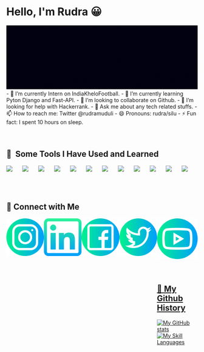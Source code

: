
<h1><b>Hello, I'm Rudra &#128512;</b></h1>

<img src="https://raw.githubusercontent.com/iamrudra-narayan/iamrudra-narayan/main/Rudra%20Banner%20(1).gif"/>
- 🔭 I’m currently Intern on IndiaKheloFootball.
- 🌱 I’m currently learning Pyton Django and Fast-API.
- 👯 I’m looking to collaborate on Github.
- 🤔 I’m looking for help with Hackerrank.
- 💬 Ask me about any tech related stuffs.
- 📫 How to reach me: Twitter @rudramuduli
- 😄 Pronouns: rudra/silu
- ⚡ Fun fact: I spent 10 hours on sleep.
<br><br><br>

<h2> 🚀 &nbsp;Some Tools I Have Used and Learned</h2>
<div style="display:flex;flex-direction:row;">
<img src="https://skills.thijs.gg/icons?i=py" style="width:7vh;">
<img src="https://skills.thijs.gg/icons?i=django" style="width:7vh;">
<img src="https://skills.thijs.gg/icons?i=flask" style="width:7vh;">
<img src="https://skills.thijs.gg/icons?i=fastapi" style="width:7vh;">
<img src="https://skills.thijs.gg/icons?i=html" style="width:7vh;">
<img src="https://skills.thijs.gg/icons?i=css" style="width:7vh;">
<img src="https://skills.thijs.gg/icons?i=js" style="width:7vh;">
<img src="https://skills.thijs.gg/icons?i=mysql" style="width:7vh;">
<img src="https://skills.thijs.gg/icons?i=git" style="width:7vh;">
<img src="https://skills.thijs.gg/icons?i=c" style="width:7vh;">
<img src="https://skills.thijs.gg/icons?i=java" style="width:7vh;">
<img src="https://skills.thijs.gg/icons?i=docker" style="width:7vh;">
</div>
<br><br><br>

<h2> &#128508; Connect with Me</h2>
<div style="display:flex;flex-direction:row;">
<a href="https://www.instagram.com/rnm_rudra/"><img style="width:6vh;margin-right:10px;" src="https://raw.githubusercontent.com/iamrudra-narayan/iamrudra-narayan/main/instagram.png"/>
<a href="https://www.linkedin.com/in/rudranarayan-muduli-b85346248"><img style="width:6vh;margin-right:10px;" src="https://raw.githubusercontent.com/iamrudra-narayan/iamrudra-narayan/main/linkedin.png"/></a>
<a href="https://www.facebook.com/rudra.narayanmuduli.12"><img style="width:6vh;margin-right:10px;" src="https://raw.githubusercontent.com/iamrudra-narayan/iamrudra-narayan/main/facebook.png"/>
<a href="https://twitter.com/Rudramuduli1"><img style="width:6vh;margin-right:10px;" src="https://raw.githubusercontent.com/iamrudra-narayan/iamrudra-narayan/main/twitter.png"/>
<a href="https://www.youtube.com/channel/UC9yaqSt9YVIjRKZTdkb5Lrw"><img style="width:6vh;margin-right:10px;" src="https://raw.githubusercontent.com/iamrudra-narayan/iamrudra-narayan/main/youtube.png"/>
<br><br><br>

<h2> &#128508; My Github History </h2>

![My GitHub stats](https://github-readme-stats.vercel.app/api?username=iamrudra-narayan&show_icons=true&theme=gruvbox)
![My Skill Languages](https://github-readme-stats.vercel.app/api/top-langs/?username=iamrudra-narayan&layout=compact)

